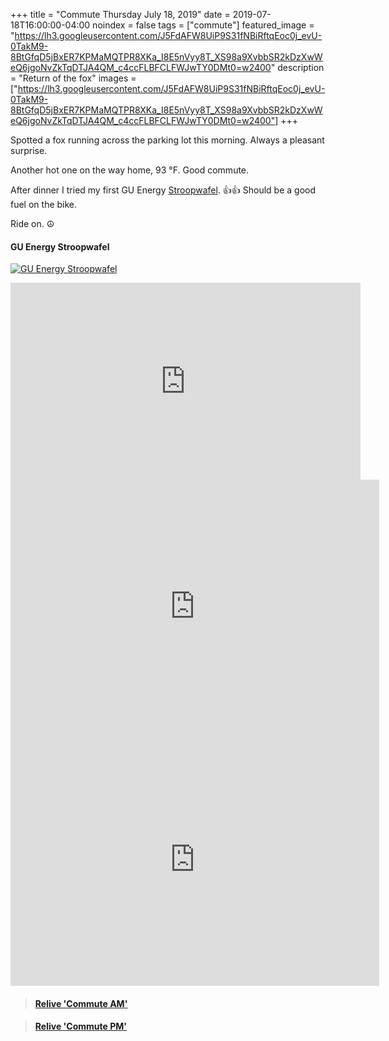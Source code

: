+++
title =  "Commute Thursday July 18, 2019"
date = 2019-07-18T16:00:00-04:00
noindex = false
tags = ["commute"]
featured_image = "https://lh3.googleusercontent.com/J5FdAFW8UiP9S31fNBiRftqEoc0j_evU-0TakM9-8BtGfqD5jBxER7KPMaMQTPR8XKa_I8E5nVyy8T_XS98a9XvbbSR2kDzXwWeQ6jgoNvZkTqDTJA4QM_c4ccFLBFCLFWJwTY0DMt0=w2400"
description = "Return of the fox"
images = ["https://lh3.googleusercontent.com/J5FdAFW8UiP9S31fNBiRftqEoc0j_evU-0TakM9-8BtGfqD5jBxER7KPMaMQTPR8XKa_I8E5nVyy8T_XS98a9XvbbSR2kDzXwWeQ6jgoNvZkTqDTJA4QM_c4ccFLBFCLFWJwTY0DMt0=w2400"]
+++

Spotted a fox running across the parking lot this morning. Always a pleasant surprise.

Another hot one on the way home, 93 °F. Good commute.

After dinner I tried my first GU Energy [Stroopwafel](https://guenergy.com/stroopwafel-deep-dive/). 👍👍 Should be a good fuel on the bike.

Ride on. ☮

#### GU Energy Stroopwafel
[![GU Energy Stroopwafel](https://lh3.googleusercontent.com/8vvRz2VIQEEAInI66R3U6YiW0vteqtaij9zuPL_sE1cmTyn-iX4Ktao2nFv7PEqe2bR4FeshWQBHt-liXN1ztFseuEqvX44K-nRWSo0xRjmSfNGJoOpvFZtW7oKv3Q-JpolAPrd2JWk=w2400)](https://lh3.googleusercontent.com/8vvRz2VIQEEAInI66R3U6YiW0vteqtaij9zuPL_sE1cmTyn-iX4Ktao2nFv7PEqe2bR4FeshWQBHt-liXN1ztFseuEqvX44K-nRWSo0xRjmSfNGJoOpvFZtW7oKv3Q-JpolAPrd2JWk=w2400)

<iframe width="560" height="315" src="https://www.youtube.com/embed/cM5pzYOPmDs" frameborder="0" allow="accelerometer; autoplay; encrypted-media; gyroscope; picture-in-picture" allowfullscreen></iframe>

<iframe height='405' width='590' frameborder='0' allowtransparency='true' scrolling='no' src='https://www.strava.com/activities/2542093949/embed/ff888fa622d26d546c341e52ebf77f91eac8580c'></iframe>

<iframe height='405' width='590' frameborder='0' allowtransparency='true' scrolling='no' src='https://www.strava.com/activities/2543814499/embed/8cc396e091c60289274c66f527c32991eae319a5'></iframe>

<blockquote class="embedly-card" data-card-controls="0" data-card-key="f1631a41cb254ca5b035dc5747a5bd75"><h4><a href="https://www.relive.cc/view/g37597571754?r=embed-site">Relive 'Commute AM'</a></h4></blockquote>
        <script async src="https://cdn.embedly.com/widgets/platform.js" charset="UTF-8"></script>

<blockquote class="embedly-card" data-card-controls="0" data-card-key="f1631a41cb254ca5b035dc5747a5bd75"><h4><a href="https://www.relive.cc/view/g37623291366?r=embed-site">Relive 'Commute PM'</a></h4></blockquote>
        <script async src="https://cdn.embedly.com/widgets/platform.js" charset="UTF-8"></script>
